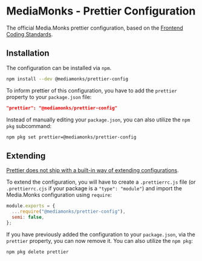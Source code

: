 # MediaMonks - Prettier Configuration

The official Media.Monks prettier configuration, based on the [Frontend Coding Standards](https://github.com/mediamonks/frontend-coding-standards).

## Installation

The configuration can be installed via `npm`.

```bash
npm install --dev @mediamonks/prettier-config
```

To inform prettier of this configuration, you have to add the `prettier` property to your `package.json` file:

```json
"prettier": "@mediamonks/prettier-config"
```

Instead of manually editing your `package.json`, you can also utilize the `npm pkg` subcommand:

```bash
npm pkg set prettier=@mediamonks/prettier-config
```

## Extending

[Prettier does not ship with a built-in way of extending configurations](https://prettier.io/docs/en/configuration.html#sharing-configurations).

To extend the configuration, you will have to create a `.prettierrc.js` file (or `.prettierrc.cjs` if your package is a `"type": "module"`) and import the Media.Monks configuration using `require`:

```js
module.exports = {
  ...require("@mediamonks/prettier-config"),
  semi: false,
};
```

If you have previously added the configuration to your `package.json`, via the `prettier` property, you can now remove it.
You can also utilize the `npm pkg`:

```bash
npm pkg delete prettier
```
